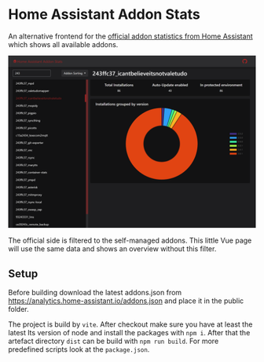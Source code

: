 # Home Assistant Addon Stats

An alternative frontend for the [official addon statistics from Home Assistant](https://analytics.home-assistant.io/#add-ons) which shows
all available addons.

![Preview](assets/preview.png)

The official side is filtered to the self-managed addons. This little Vue page will use the same data and shows an overview without this
filter.

## Setup

Before building download the latest addons.json from https://analytics.home-assistant.io/addons.json and place it in the public folder.

The project is build by `vite`. After checkout make sure you have at least the latest lts version of node and install the packages
with `npm i`. After that the artefact directory `dist` can be build with `npm run build`. For more predefined scripts look at
the `package.json`.
